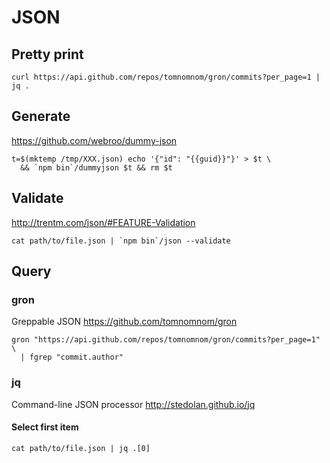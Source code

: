 # JSON

## Pretty print

    curl https://api.github.com/repos/tomnomnom/gron/commits?per_page=1 | jq .

## Generate

<https://github.com/webroo/dummy-json>

    t=$(mktemp /tmp/XXX.json) echo '{"id": "{{guid}}"}' > $t \
      && `npm bin`/dummyjson $t && rm $t

## Validate

<http://trentm.com/json/#FEATURE-Validation>

    cat path/to/file.json | `npm bin`/json --validate

## Query

### gron

Greppable JSON <https://github.com/tomnomnom/gron>

    gron "https://api.github.com/repos/tomnomnom/gron/commits?per_page=1" \
      | fgrep "commit.author"

### jq

Command-line JSON processor <http://stedolan.github.io/jq>

#### Select first item

    cat path/to/file.json | jq .[0]

